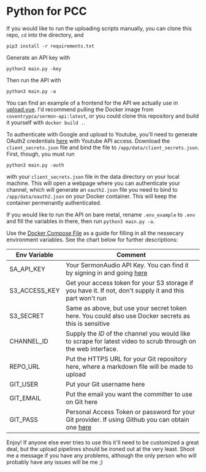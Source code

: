 # Python for PCC

If you would like to run the uploading scripts manually, you can clone this repo, `cd` into the directory, and

```
pip3 install -r requirements.txt
```

Generate an API key with

```
python3 main.py -key
```

Then run the API with

```
python3 main.py -a
```

You can find an example of a frontend for the API we actually use in [upload.vue](examples/Upload.vue). I'd recommend pulling the Docker image from `coventrypca/sermon-api:latest`, or you could clone this repository and build it yourself with `docker build .`.

To authenticate with Google and upload to Youtube, you'll need to generate OAuth2 credentials [here](https://console.cloud.google.com/projectcreate) with Youtube API access. Download the `client_secrets.json` file and bind the file to `/app/data/client_secrets.json`. First, though, you must run

```
python3 main.py -auth
```

with your `client_secrets.json` file in the data directory on your local machine. This will open a webpage where you can authenticate your channel, which will generate an `oauth2.json` file you need to bind to `/app/data/oauth2.json` on your Docker container. This will keep the container permenantly authenticated.

If you would like to run the API on bare metal, rename `.env_example` to `.env` and fill the variables in there, then run `python3 main.py -a`.

Use the [Docker Compose File](docker-compose.yml) as a guide for filling in all the nessecary environment variables. See the chart below for further descriptions:

| Env Variable  | Comment                                                                                                                                    |
| ------------- | ------------------------------------------------------------------------------------------------------------------------------------------ |
| SA_API_KEY    | Your SermonAudio API Key. You can find it by signing in and going [here](https://www.sermonaudio.com/secure/members_stats.asp)             |
| S3_ACCESS_KEY | Get your access token for your S3 storage if you have it. If not, don't supply it and this part won't run                                  |
| S3_SECRET     | Same as above, but use your secret token here. You could also use Docker secrets as this is sensitive                                      |
| CHANNEL_ID    | Supply the _ID_ of the channel you would like to scrape for latest video to scrub through on the web interface.                            |
| REPO_URL      | Put the HTTPS URL for your Git repository here, where a markdown file will be made to upload                                               |
| GIT_USER      | Put your Git username here                                                                                                                 |
| GIT_EMAIL      | Put the email you want the committer to use on Git here                                                                                   |
| GIT_PASS      | Personal Access Token or password for your Git provider. If using Github you can obtain one [here](https://github.com/settings/tokens/new) |

Enjoy! If anyone else ever tries to use this it'll need to be customized a great deal, but the upload pipelines should be ironed out at the very least. Shoot me a message if you have any problems, although the only person who will probably have any issues will be me ;)
